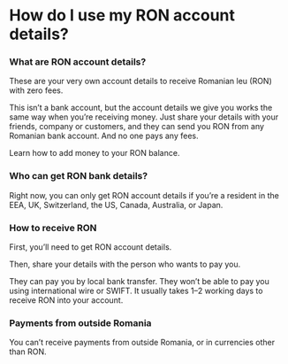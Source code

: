 # How do I use my RON account details?

### What are RON account details?

These are your very own account details to receive Romanian leu (RON) with zero fees.

This isn’t a bank account, but the account details we give you works the same way when you’re receiving money. Just share your details with your friends, company or customers, and they can send you RON from any Romanian bank account. And no one pays any fees.

Learn how to add money to your RON balance.

### Who can get RON bank details?

Right now, you can only get RON account details if you’re a resident in the EEA, UK, Switzerland, the US, Canada, Australia, or Japan.

### How to receive RON

First, you’ll need to get RON account details.

Then, share your details with the person who wants to pay you.

They can pay you by local bank transfer. They won’t be able to pay you using international wire or SWIFT. It usually takes 1–2 working days to receive RON into your account.

### Payments from outside Romania

You can’t receive payments from outside Romania, or in currencies other than RON.
